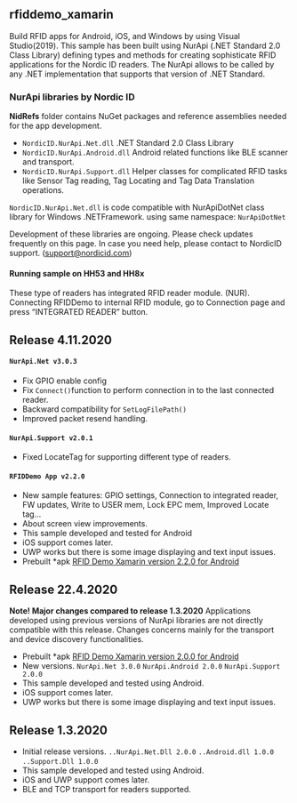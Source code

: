 ## rfiddemo_xamarin
Build RFID apps for Android, iOS, and Windows by using Visual Studio(2019). This sample has been built using NurApi (.NET Standard 2.0 Class Library) defining types and methods for creating sophisticate RFID applications for the Nordic ID readers. The NurApi allows to be called by any .NET implementation that supports that version of .NET Standard.
  
### NurApi libraries by Nordic ID
**NidRefs** folder contains NuGet packages and reference assemblies needed for the app development.
 
- `NordicID.NurApi.Net.dll` .NET Standard 2.0 Class Library
- `NordicID.NurApi.Android.dll` Android related functions like BLE scanner and transport.
- `NordicID.NurApi.Support.dll` Helper classes for complicated RFID tasks like Sensor Tag reading, Tag Locating and Tag Data Translation operations.

`NordicID.NurApi.Net.dll` is code compatible with NurApiDotNet class library for Windows .NETFramework. using same namespace: `NurApiDotNet`

Development of these libraries  are ongoing. Please check updates frequently on this page. In case you need help, please contact to NordicID support. (support@nordicid.com)
####  Running sample on HH53 and HH8x
These type of readers has integrated RFID reader module. (NUR).
Connecting RFIDDemo to internal RFID module, go to Connection page and press “INTEGRATED READER” button.

## Release 4.11.2020
#### `NurApi.Net v3.0.3`
 - Fix GPIO enable config
 - Fix `Connect()`function to perform connection in to the last connected reader.
 - Backward compatibility for `SetLogFilePath()`
 - Improved packet resend handling.
#### `NurApi.Support v2.0.1`
 - Fixed LocateTag for supporting different type of readers.
 #### `RFIDDemo App v2.2.0`
 - New sample features: GPIO settings, Connection to integrated reader, FW updates, Write to USER mem, Lock EPC mem, Improved Locate tag...
 - About screen view improvements.
- This sample developed and tested for Android
 -  iOS support comes later. 
 - UWP works but there is some image displaying and text input issues.
  - Prebuilt *apk [RFID Demo Xamarin version 2.2.0 for Android](https://github.com/NordicID/rfiddemo_xamarin/releases/tag/v2.2.0)
## Release 22.4.2020
**Note! Major changes compared to release 1.3.2020**
Applications developed using previous versions of NurApi libraries are not directly compatible with this release.  Changes concerns mainly for the transport and device discovery functionalities.

 - Prebuilt *apk [RFID Demo Xamarin version 2.0.0 for Android](https://github.com/NordicID/rfiddemo_xamarin/releases/tag/v2.0.0)
 - New versions. `NurApi.Net 3.0.0` `NurApi.Android 2.0.0` `NurApi.Support 2.0.0`
 - This sample developed and tested using Android.
 -  iOS support comes later. 
 - UWP works but there is some image displaying and text input issues.

## Release 1.3.2020
- Initial release versions. `..NurApi.Net.Dll 2.0.0` `..Android.dll 1.0.0` `..Support.Dll 1.0.0`
- This sample developed and tested using Android.
-  iOS and UWP support comes later. 
- BLE and TCP transport for readers supported.